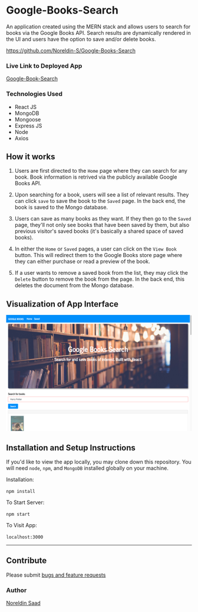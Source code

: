 # Google-Books-Search

An application created using the MERN stack and allows users to search for books via the Google Books API. Search results are dynamically rendered in the UI and users have the option to save and/or delete books.

https://github.com/Noreldin-S/Google-Books-Search 

### Live Link to Deployed App

[Google-Book-Search](https://googbooksearc.herokuapp.com/)

### Technologies Used
 - React JS
 - MongoDB
 - Mongoose
 - Express JS
 - Node
 - Axios

## How it works

1. Users are first directed to the `Home` page where they can search for any book. Book information is retrived via the publicly available Google Books API.

2. Upon searching for a book, users will see a list of relevant results. They can click `save` to save the book to the `Saved` page. In the back end, the book is saved to the Mongo database.

3. Users can save as many books as they want. If they then go to the `Saved` page, they'll not only see books that have been saved by them, but also previous visitor's saved books (it's basically a shared space of saved books).

4. In either the `Home` or `Saved` pages, a user can click on the `View Book` button. This will redirect them to the Google Books store page where they can either purchase or read a preview of the book.

5. If a user wants to remove a saved book from the list, they may click the `Delete` button to remove the book from the page. In the back end, this deletes the document from the Mongo database.


## Visualization of App Interface

![NightIn visualization](./client/public/GoogleBooks.png)


## Installation and Setup Instructions


If you'd like to view the app locally, you may clone down this repository. You will need `node`, `npm`, and `MongoDB` installed globally on your machine.  

Installation:

`npm install`  

To Start Server:

`npm start`  

To Visit App:

`localhost:3000`  

---

## Contribute

Please submit [bugs and feature requests](https://github.com/Noreldin-S/Google-Books-Search/issues)



### Author

[Noreldin Saad](https://github.com/Noreldin-S/)

